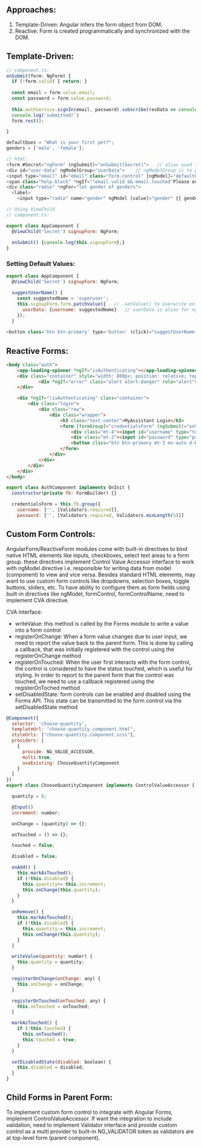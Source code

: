 ## Approaches:
1) Template-Driven: Angular infers the form object from DOM.
2) Reactive: Form is created programmatically and synchronized with the DOM.

## Template-Driven:
```javascript
// component.ts:
onSubmit(form: NgForm) {
  if (!form.valid) { return; }
  
  const email = form.value.email;
  const password = form.value.password;
  
  this.authService.signIn(email, password).subscribe(resData => console.log(resData), error => console.log(error));
  console.log('submitted!')
  form.rest();

}

defaultQues = "What is your first pet?"; 
genders = ['male', 'female'];

// html:
<form #Secret="ngForm" (ngSubmit)="onSubmit(Secret)">   // alias used to get access to form
<div id="user-data" ngModelGroup="userData">    // ngModelGroup is to group data
<input type="email" id="email" class="form-control" [ngModel]="defaultQues" name="email" required email #email="ngModel">  // input is registered to "name"
<span class="help-block" *ngIf="!email.valid && email.touched"Please enter a valid email </span>
<div class="radio" *ngFor="let gender of genders">
  <label>
    <input type="radio" name="gender" ngModel [value]="gender" {{ gender }}>
```
```javascript
// Using ViewChild
// component.ts:

export class AppComponent {
  @ViewChild('Secret') signupForm: NgForm;
  
  onSubmit() {console.log(this.signupForm};}
}
```
### Setting Default Values:
```javascript
export class AppComponent {
  @ViewChild('Secret') signupForm: NgForm;

  suggestUserName() {
    const suggestedName = 'superuser';
    this.signupForm.form.patchValue({   // .setValue() to overwrite entire form
      userData: {username: suggestedName}   // userData is alias for ngModelGroup, username is id from input
    });
  }
  
<button class='btn btn-primary' type='button' (click)="suggestUserName()">Suggest a name</button>
```
## Reactive Forms:
```html
<body class="auth">
    <app-loading-spinner *ngIf="isAuthenticating"></app-loading-spinner>
    <div class="container" style="width: 800px; position: relative; top: 100px; text-align: center">
            <div *ngIf="error" class="alert alert-danger" role="alert"><h4>Login was unsuccessful. {{ errorMessage }}</h4></div>
    </div>

    <div *ngIf="!isAuthenticating" class="container">
        <div class="login">
            <div class="row">
                <div class="wrapper">
                    <h3 class="text-center">MyAssistant Login</h3>
                    <form [formGroup]="credentialsForm" (ngSubmit)="onSubmit()">
                        <div class="mt-4"><input id="username" type="text" class="form-control" placeholder="Your username" formControlName="username"></div>
                        <div class="mt-2"><input id="password" type="password" class="form-control" placeholder="Your password" formControlName="password"></div>
                        <button class="btn btn-primary mt-3 mx-auto d-block" type="submit" [disabled]="!credentialsForm.valid">Submit</button>
                    </form>
                </div>
            </div>
        </div>
    </div>
</body>
```
```javascript
export class AuthComponent implements OnInit {
  constructor(private fb: FormBuilder) {}

  credentialsForm = this.fb.group({
    username: ['', [Validators.required]], 
    password: ['', [Validators.required, Validators.minLength(5)]]
```

## Custom Form Controls:
AngularForm/ReactiveForm modules come with built-in directives to bind native HTML elements like inputs, checkboxes, select text areas to a form group. these directives implement Control Value Accessor interface to work with ngModel directive i.e. responsible for writing data from model (component) to view and vice versa. Besides standard HTML elements, may want to use custom form controls like dropdowns, selection boxes, toggle buttons, sliders, etc. To have ability to configure them as form fields using built-in directives like ngModel, formControl, formControlName, need to implement CVA directive.

CVA interface:
- writeValue: this method is called by the Forms module to write a value into a form control
- registerOnChange: When a form value changes due to user input, we need to report the value back to the parent form. This is done by calling a callback, that was initially registered with the control using the registerOnChange method
- registerOnTouched: When the user first interacts with the form control, the control is considered to have the status touched, which is useful for styling. In order to report to the parent form that the control was touched, we need to use a callback registered using the registerOnToched method
- setDisabledState: form controls can be enabled and disabled using the Forms API. This state can be transmitted to the form control via the setDisabledState method

```javascript
@Component({
  selector: 'choose-quantity',
  templateUrl: "choose-quantity.component.html",
  styleUrls: ["choose-quantity.component.scss"],
  providers: [
    {
      provide: NG_VALUE_ACCESSOR,
      multi:true,
      useExisting: ChooseQuantityComponent
    }
  ]
})
export class ChooseQuantityComponent implements ControlValueAccessor {

  quantity = 0;

  @Input()
  increment: number;

  onChange = (quantity) => {};

  onTouched = () => {};

  touched = false;

  disabled = false;

  onAdd() {
    this.markAsTouched();
    if (!this.disabled) {
      this.quantity+= this.increment;
      this.onChange(this.quantity);
    }
  }

  onRemove() {
    this.markAsTouched();
    if (!this.disabled) {
      this.quantity-= this.increment;
      this.onChange(this.quantity);
    }
  }

  writeValue(quantity: number) {
    this.quantity = quantity;
  }

  registerOnChange(onChange: any) {
    this.onChange = onChange;
  }

  registerOnTouched(onTouched: any) {
    this.onTouched = onTouched;
  }

  markAsTouched() {
    if (!this.touched) {
      this.onTouched();
      this.touched = true;
    }
  }

  setDisabledState(disabled: boolean) {
    this.disabled = disabled;
  }
}
```


## Child Forms in Parent Form:
To implement custom form control to integrate with Angular Forms, implement ControlValueAccessor. If want the integration to include validation, need to implement Validator interface and provide custom control as a multi provider to built-in NG_VALIDATOR token as validators are at top-level form (parent component).

